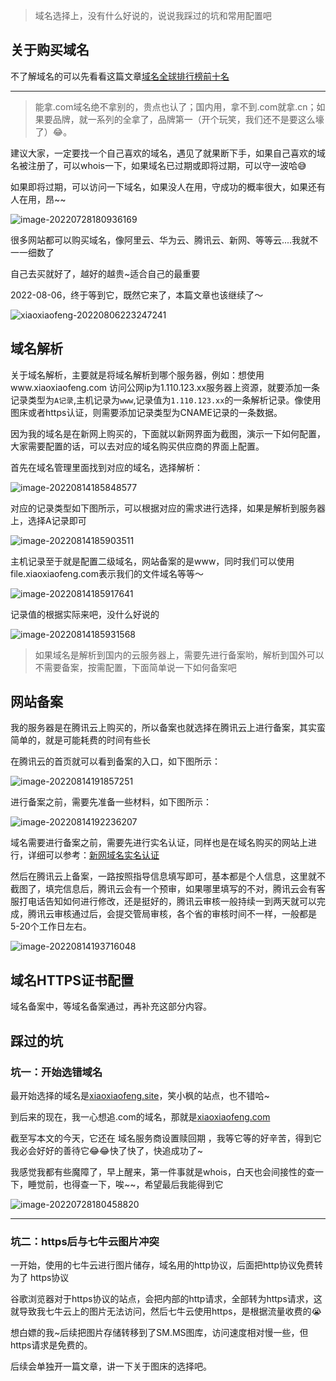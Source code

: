 > 域名选择上，没有什么好说的，说说我踩过的坑和常用配置吧

## 关于购买域名

不了解域名的可以先看看这篇文章[域名全球排行榜前十名](https://www.xinnet.com/knowledge/2142339836.html)

---

> 能拿.com域名绝不拿别的，贵点也认了；国内用，拿不到.com就拿.cn；如果要品牌，就一系列的全拿了，品牌第一（开个玩笑，我们还不是要这么壕了）😂。

建议大家，一定要找一个自己喜欢的域名，遇见了就果断下手，如果自己喜欢的域名被注册了，可以whois一下，如果域名已过期或即将过期，可以守一波哈😅

如果即将过期，可以访问一下域名，如果没人在用，守成功的概率很大，如果还有人在用，昂~~

![image-20220728180936169](https://s2.loli.net/2022/07/28/QbEWpFCZS1JqKNt.png)

很多网站都可以购买域名，像阿里云、华为云、腾讯云、新网、等等云....我就不一一细数了

自己去买就好了，越好的越贵~适合自己的最重要

2022-08-06，终于等到它，既然它来了，本篇文章也该继续了～

![xiaoxiaofeng-20220806223247241](https://image.xiaoxiaofeng.site/article/img/2022/08/14/xxf-20220814111317.png)

## 域名解析

关于域名解析，主要就是将域名解析到哪个服务器，例如：想使用www.xiaoxiaofeng.com 访问公网ip为1.110.123.xx服务器上资源，就要添加一条记录类型为`A记录`,主机记录为`www`,记录值为`1.110.123.xx`的一条解析记录。像使用图床或者https认证，则需要添加记录类型为CNAME记录的一条数据。

因为我的域名是在新网上购买的，下面就以新网界面为截图，演示一下如何配置，大家需要配置的话，可以去对应的域名购买供应商的界面上配置。

首先在域名管理里面找到对应的域名，选择解析：

![image-20220814185848577](https://image.xiaoxiaofeng.site/article/img/2022/08/14/xxf-20220814185852.png)

对应的记录类型如下图所示，可以根据对应的需求进行选择，如果是解析到服务器上，选择A记录即可

![image-20220814185903511](https://image.xiaoxiaofeng.site/article/img/2022/08/14/xxf-20220814185906.png)

主机记录至于就是配置二级域名，网站备案的是www，同时我们可以使用file.xiaoxiaofeng.com表示我们的文件域名等等～

![image-20220814185917641](https://image.xiaoxiaofeng.site/article/img/2022/08/14/xxf-20220814185920.png)

记录值的根据实际来吧，没什么好说的

![image-20220814185931568](https://image.xiaoxiaofeng.site/article/img/2022/08/14/xxf-20220814185935.png)

> 如果域名是解析到国内的云服务器上，需要先进行备案哟，解析到国外可以不需要备案，按需配置，下面简单说一下如何备案吧

## 网站备案

我的服务器是在腾讯云上购买的，所以备案也就选择在腾讯云上进行备案，其实蛮简单的，就是可能耗费的时间有些长

在腾讯云的首页就可以看到备案的入口，如下图所示：

![image-20220814191857251](https://image.xiaoxiaofeng.site/article/img/2022/08/14/xxf-20220814191906.png)

进行备案之前，需要先准备一些材料，如下图所示：

![image-20220814192236207](https://image.xiaoxiaofeng.site/article/img/2022/08/14/xxf-20220814192239.png)

域名需要进行备案之前，需要先进行实名认证，同样也是在域名购买的网站上进行，详细可以参考：[新网域名实名认证](https://www.xinnet.com/service/cjwt/domain/guanli/1264.html)

然后在腾讯云上备案，一路按照指导信息填写即可，基本都是个人信息，这里就不截图了，填完信息后，腾讯云会有一个预审，如果哪里填写的不对，腾讯云会有客服打电话告知如何进行修改，还是挺好的，腾讯云审核一般持续一到两天就可以完成，腾讯云审核通过后，会提交管局审核，各个省的审核时间不一样，一般都是5-20个工作日左右。

![image-20220814193716048](https://image.xiaoxiaofeng.site/article/img/2022/08/14/xxf-20220814193722.png)

## 域名HTTPS证书配置
域名备案中，等域名备案通过，再补充这部分内容。


## 踩过的坑

### 坑一：开始选错域名

最开始选择的域名是[xiaoxiaofeng.site]()，笑小枫的站点，也不错哈~

到后来的现在，我一心想追.com的域名，那就是[xiaoxiaofeng.com]()

截至写本文的今天，它还在 域名服务商设置赎回期 ，我等它等的好辛苦，得到它我必会好好的善待它😂😂快了快了，快追成功了~

我感觉我都有些魔障了，早上醒来，第一件事就是whois，白天也会间接性的查一下，睡觉前，也得查一下，唉~~，希望最后我能得到它

![image-20220728180458820](https://s2.loli.net/2022/07/28/g1nmrd6TOCA5wxB.png)



---

### 坑二：https后与七牛云图片冲突

一开始，使用的七牛云进行图片储存，域名用的http协议，后面把http协议免费转为了 https协议

谷歌浏览器对于https协议的站点，会把内部的http请求，全部转为https请求，这就导致我七牛云上的图片无法访问，然后七牛云使用https，是根据流量收费的😭

想白嫖的我~后续把图片存储转移到了SM.MS图库，访问速度相对慢一些，但https请求是免费的。

后续会单独开一篇文章，讲一下关于图床的选择吧。
